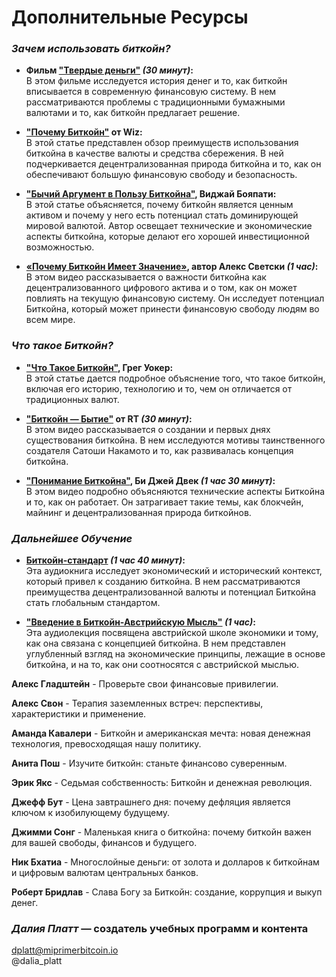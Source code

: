 # Дополнительные Ресурсы       
<!-- Taken from https://bitcoin-intro.com/ -->
### _Зачем использовать биткойн?_    

- **Фильм ["Твердые деньги"](https://www.hardmoneyfilm.com/) _(30 минут)_:**    
В этом фильме исследуется история денег и то, как биткойн вписывается в современную финансовую систему. В нем рассматриваются проблемы с традиционными бумажными валютами и то, как биткойн предлагает решение.    

- **["Почему Биткойн"](https://medium.com/@wiz/why-bitcoin-359ada12629e) от Wiz:**    
В этой статье представлен обзор преимуществ использования биткойна в качестве валюты и средства сбережения. В ней подчеркивается децентрализованная природа биткойна и то, как он обеспечивают большую финансовую свободу и безопасность.    

- **["Бычий Аргумент в Пользу Биткойна"](https://vijayboyapati.medium.com/the-bullish-case-for-bitcoin-6ecc8bdecc1), Виджай Бояпати:**    
В этой статье объясняется, почему биткойн является ценным активом и почему у него есть потенциал стать доминирующей мировой валютой. Автор освещает технические и экономические аспекты биткойна, которые делают его хорошей инвестиционной возможностью.    

- **[«Почему Биткойн Имеет Значение»](https://hackernoon.com/why-bitcoin-matters-c8bf733b9fad), автор Алекс Светски _(1 час)_:**    
В этом видео рассказывается о важности биткойна как децентрализованного цифрового актива и о том, как он может повлиять на текущую финансовую систему. Он исследует потенциал Биткойна, который может принести финансовую свободу людям во всем мире.    


### _Что такое Биткойн?_    

- **["Что Такое Биткойн"](https://bitcoin-only.com/what-is-bitcoin), Грег Уокер:**    
В этой статье дается подробное объяснение того, что такое биткойн, включая его историю, технологию и то, чем он отличается от традиционных валют.

- **["Биткойн — Бытие"](https://www.rt.com/shows/to-the-moon/457141-bitcoin-digital-currencies-revolution/video/5cbc2abbdda4c844198b4657/) от RT _(30 минут)_:**    
В этом видео рассказывается о создании и первых днях существования биткойна. В нем исследуются мотивы таинственного создателя Сатоши Накамото и то, как развивалась концепция биткойна.

- **["Понимание Биткойна"](https://www.youtube-nocookie.com/embed/DRPeExoH5rY), Би Джей Двек _(1 час 30 минут)_:**    
В этом видео подробно объясняются технические аспекты Биткойна и то, как он работает. Он затрагивает такие темы, как блокчейн, майнинг и децентрализованная природа биткойнов.    


### _Дальнейшее Обучение_    

- **[Биткойн-стандарт](https://youtu.be/Zbm772vF-5M?t=308) _(1 час 40 минут)_:**    
Эта аудиокнига исследует экономический и исторический контекст, который привел к созданию биткойна. В нем рассматриваются преимущества децентрализованной валюты и потенциал Биткойна стать глобальным стандартом.

- **["Введение в Биткойн-Австрийскую Мысль"](https://www.youtube-nocookie.com/embed/OrMHQhDKhrU) _(1 час)_:**    
Эта аудиолекция посвящена австрийской школе экономики и тому, как она связана с концепцией биткойна. В нем представлен углубленный взгляд на экономические принципы, лежащие в основе биткойна, и на то, как они соотносятся с австрийской мыслью.    
    
    
              

**Алекс Гладштейн** - Проверьте свои финансовые привилегии.

**Алекс Свон** - Терапия заземленных встреч: перспективы, характеристики и применение.

**Аманда Кавалери** - Биткойн и американская мечта: новая денежная технология, превосходящая нашу политику.

**Анита Пош** - Изучите биткойн: станьте финансово суверенным.

**Эрик Якс** - Седьмая собственность: Биткойн и денежная революция.

**Джефф Бут** - Цена завтрашнего дня: почему дефляция является ключом к изобилующему будущему.

**Джимми Сонг** - Маленькая книга о биткойна: почему биткойн важен для вашей свободы, финансов и будущего.

**Ник Бхатиа** - Многослойные деньги: от золота и долларов к биткойнам и цифровым валютам центральных банков.

**Роберт Бридлав** - Слава Богу за Биткойн: создание, коррупция и выкуп денег.        




### _Далия Платт_ — создатель учебных программ и контента    
dplatt@miprimerbitcoin.io    
@dalia_platt  


